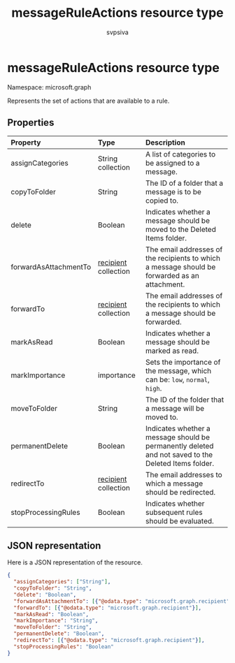 ﻿---
title: "messageRuleActions resource type"
description: "Represents the set of actions that are available to a rule."
author: "svpsiva"
localization_priority: Normal
ms.prod: "outlook"
doc_type: resourcePageType
---

# messageRuleActions resource type

Namespace: microsoft.graph

Represents the set of actions that are available to a rule.

## Properties

| Property              | Type                                 | Description                                                                                          |
| :-------------------- | :----------------------------------- | :--------------------------------------------------------------------------------------------------- |
| assignCategories      | String collection                    | A list of categories to be assigned to a message.                                                    |
| copyToFolder          | String                               | The ID of a folder that a message is to be copied to.                                                |
| delete                | Boolean                              | Indicates whether a message should be moved to the Deleted Items folder.                             |
| forwardAsAttachmentTo | [recipient](recipient.md) collection | The email addresses of the recipients to which a message should be forwarded as an attachment.       |
| forwardTo             | [recipient](recipient.md) collection | The email addresses of the recipients to which a message should be forwarded.                        |
| markAsRead            | Boolean                              | Indicates whether a message should be marked as read.                                                |
| markImportance        | importance                           | Sets the importance of the message, which can be: `low`, `normal`, `high`.                           |
| moveToFolder          | String                               | The ID of the folder that a message will be moved to.                                                |
| permanentDelete       | Boolean                              | Indicates whether a message should be permanently deleted and not saved to the Deleted Items folder. |
| redirectTo            | [recipient](recipient.md) collection | The email addresses to which a message should be redirected.                                         |
| stopProcessingRules   | Boolean                              | Indicates whether subsequent rules should be evaluated.                                              |

## JSON representation

Here is a JSON representation of the resource.

<!-- {
  "blockType": "resource",
  "optionalProperties": [
   ],
  "@odata.type": "microsoft.graph.messageRuleActions"
}-->

```json
{
  "assignCategories": ["String"],
  "copyToFolder": "String",
  "delete": "Boolean",
  "forwardAsAttachmentTo": [{"@odata.type": "microsoft.graph.recipient"}],
  "forwardTo": [{"@odata.type": "microsoft.graph.recipient"}],
  "markAsRead": "Boolean",
  "markImportance": "String",
  "moveToFolder": "String",
  "permanentDelete": "Boolean",
  "redirectTo": [{"@odata.type": "microsoft.graph.recipient"}],
  "stopProcessingRules": "Boolean"
}

```

<!-- uuid: 8fcb5dbc-d5aa-4681-8e31-b001d5168d79
2015-10-25 14:57:30 UTC -->

<!-- {
  "type": "#page.annotation",
  "description": "messageRuleActions resource",
  "keywords": "",
  "section": "documentation",
  "tocPath": ""
}-->

